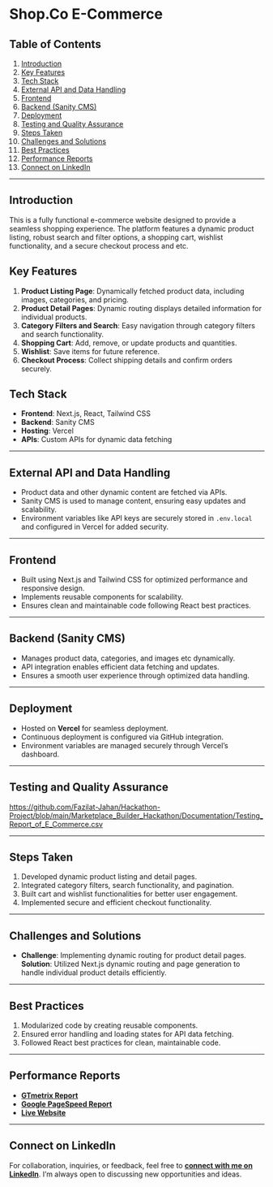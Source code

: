 # Shop.Co E-Commerce

## Table of Contents  
1. [Introduction](#introduction)  
2. [Key Features](#key-features)  
3. [Tech Stack](#tech-stack)  
4. [External API and Data Handling](#external-api-and-data-handling)  
5. [Frontend](#frontend)  
6. [Backend (Sanity CMS)](#backend-sanity-cms)  
7. [Deployment](#deployment)  
8. [Testing and Quality Assurance](#testing-and-quality-assurance)  
9. [Steps Taken](#steps-taken)  
10. [Challenges and Solutions](#challenges-and-solutions)  
11. [Best Practices](#best-practices)  
12. [Performance Reports](#performance-reports)  
13. [Connect on LinkedIn](#connect-on-linkedin)  

---

## Introduction  
This is a fully functional e-commerce website designed to provide a seamless shopping experience. The platform features a dynamic product listing, robust search and filter options, a shopping cart, wishlist functionality, and a secure checkout process and etc.  


## Key Features  
1. **Product Listing Page**: Dynamically fetched product data, including images, categories, and pricing.  
2. **Product Detail Pages**: Dynamic routing displays detailed information for individual products.  
3. **Category Filters and Search**: Easy navigation through category filters and search functionality.  
4. **Shopping Cart**: Add, remove, or update products and quantities.  
5. **Wishlist**: Save items for future reference.  
6. **Checkout Process**: Collect shipping details and confirm orders securely.  


## Tech Stack  
- **Frontend**: Next.js, React, Tailwind CSS  
- **Backend**: Sanity CMS  
- **Hosting**: Vercel  
- **APIs**: Custom APIs for dynamic data fetching  

---

## External API and Data Handling  
- Product data and other dynamic content are fetched via APIs.  
- Sanity CMS is used to manage content, ensuring easy updates and scalability.  
- Environment variables like API keys are securely stored in `.env.local` and configured in Vercel for added security.  

---

## Frontend  
- Built using Next.js and Tailwind CSS for optimized performance and responsive design.  
- Implements reusable components for scalability.  
- Ensures clean and maintainable code following React best practices.  

---

## Backend (Sanity CMS)  
- Manages product data, categories, and images etc dynamically.  
- API integration enables efficient data fetching and updates.  
- Ensures a smooth user experience through optimized data handling.  

---

## Deployment  
- Hosted on **Vercel** for seamless deployment.  
- Continuous deployment is configured via GitHub integration.  
- Environment variables are managed securely through Vercel’s dashboard.  

---

## Testing and Quality Assurance  
https://github.com/Fazilat-Jahan/Hackathon-Project/blob/main/Marketplace_Builder_Hackathon/Documentation/Testing_Report_of_E_Commerce.csv

---

## Steps Taken  
1. Developed dynamic product listing and detail pages.  
2. Integrated category filters, search functionality, and pagination.  
3. Built cart and wishlist functionalities for better user engagement.  
4. Implemented secure and efficient checkout functionality.  

---

## Challenges and Solutions  
- **Challenge**: Implementing dynamic routing for product detail pages.  
  **Solution**: Utilized Next.js dynamic routing and page generation to handle individual product details efficiently.  

---

## Best Practices  
1. Modularized code by creating reusable components.  
2. Ensured error handling and loading states for API data fetching.  
3. Followed React best practices for clean, maintainable code.  

---

## Performance Reports  
- **[GTmetrix Report](https://gtmetrix.com/reports/estore-clothing.vercel.app/hKHxO034/)**  
- **[Google PageSpeed Report](https://pagespeed.web.dev/analysis/https-estore-clothing-vercel-app/elc7zx8y4z?form_factor=mobile)**  
- **[Live Website](https://estore-clothing.vercel.app/)**  

---

## Connect on LinkedIn  
For collaboration, inquiries, or feedback, feel free to **[connect with me on LinkedIn](https://www.linkedin.com/in/fazilat-jahan-frontend-developer/)**. I’m always open to discussing new opportunities and ideas.  
